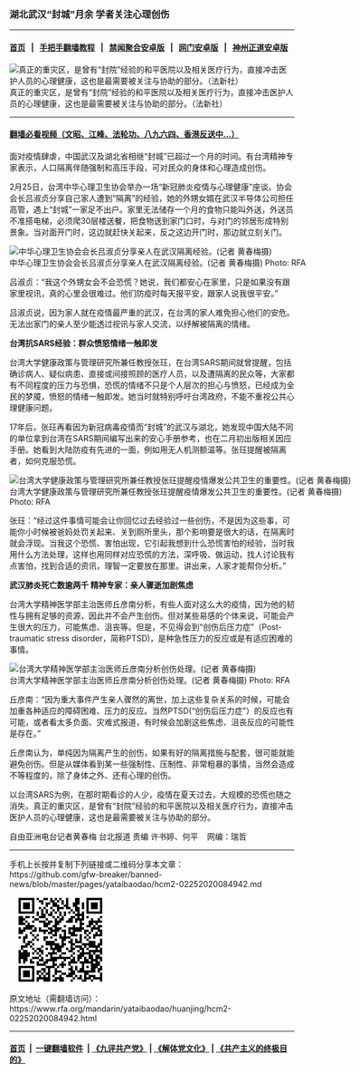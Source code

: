 ### 湖北武汉“封城”月余   学者关注心理创伤
------------------------

#### [首页](https://github.com/gfw-breaker/banned-news/blob/master/README.md) &nbsp;&nbsp;|&nbsp;&nbsp; [手把手翻墙教程](https://github.com/gfw-breaker/guides/wiki) &nbsp;&nbsp;|&nbsp;&nbsp; [禁闻聚合安卓版](https://github.com/gfw-breaker/bn-android) &nbsp;&nbsp;|&nbsp;&nbsp; [网门安卓版](https://github.com/oGate2/oGate) &nbsp;&nbsp;|&nbsp;&nbsp; [神州正道安卓版](https://github.com/SzzdOgate/update) 



<div id="headerimg">
 <img alt="真正的重灾区，是曾有“封院”经验的和平医院以及相关医疗行为，直接冲击医护人员的心理健康，这也是最需要被关注与协助的部分。（法新社）" src="https://www.rfa.org/mandarin/yataibaodao/huanjing/hcm2-02252020084942.html/000_1OZ86I.jpg/@@images/d8731f31-7f70-46bc-8f7a-6e60e766deec.jpeg" title="真正的重灾区，是曾有“封院”经验的和平医院以及相关医疗行为，直接冲击医护人员的心理健康，这也是最需要被关注与协助的部分。（法新社）"/>
 <div id="headerimgcontents">
  <div id="headerimgcaption">
   <span>
    真正的重灾区，是曾有“封院”经验的和平医院以及相关医疗行为，直接冲击医护人员的心理健康，这也是最需要被关注与协助的部分。（法新社）
   </span>
   <!-- zoomattribute -->
  </div>
  <!-- headerimgcaption -->
 </div>
 <!-- headerimagecontents -->
</div>

<hr/>


#### [翻墙必看视频（文昭、江峰、法轮功、八九六四、香港反送中...）](https://github.com/gfw-breaker/banned-news/blob/master/pages/link3.md)

<div id="storytext">
 <div>
  <div class="slot_header">
  </div>
 </div>
 <p>
 </p>
 <p>
  面对疫情肆虐，中国武汉及湖北省相继“封城”已超过一个月的时间。有台湾精神专家表示，人口隔离伴随强制和高压手段，可对民众的身体和心理造成创伤。
 </p>
 <p>
  2月25日，台湾中华心理卫生协会举办一场“新冠肺炎疫情与心理健康”座谈。协会会长吕淑贞分享自己家人遭到“隔离”的经验，她的外甥女婿在武汉半导体公司担任高管，遇上“封城”一家足不出户。家里无法储存一个月的食物只能叫外送，外送员不准搭电梯，必须爬30层楼送餐，把食物送到家门口时，与对门的邻居形成特别景象。当对面开门时，这边就赶快关起来，反之这边开门时，那边就立刻关门。
 </p>
 <p>
 </p>
 <p>
 </p>
 <p>
  <div class="image-inline captioned" style="width:622px;">
   <div style="width:622px;">
    <img alt="中华心理卫生协会会长吕淑贞分享亲人在武汉隔离经验。(记者 黄春梅摄)" src="https://www.rfa.org/mandarin/yataibaodao/huanjing/hcm2-02252020084942.html/54426dd18c9e0225.jpg" title="中华心理卫生协会会长吕淑贞分享亲人在武汉隔离经验。(记者 黄春梅摄)"/>
   </div>
   <div class="image-caption">
    <span style="width:622px;">
     中华心理卫生协会会长吕淑贞分享亲人在武汉隔离经验。(记者 黄春梅摄)
    </span>
    <span class="copyright">
     Photo: RFA
    </span>
   </div>
  </div>
 </p>
 <p>
  吕淑贞：“我这个外甥女会不会恐慌？她说，我们都安心在家里，只是如果没有跟家里视讯，真的心里会很难过。他们防疫时每天报平安，跟家人说我很平安。”
 </p>
 <p>
  吕淑贞说，因为家人就在疫情最严重的武汉，在台湾的家人难免担心他们的安危。无法出家门的亲人至少能透过视讯与家人交流，以纾解被隔离的情绪。
 </p>
 <p>
  <b>
   台湾抗SARS经验：群众愤怒情绪一触即发
  </b>
 </p>
 <p>
  台湾大学健康政策与管理研究所兼任教授张玨，在台湾SARS期间就曾提醒，包括确诊病人、疑似病患、直接或间接照顾的医疗人员，以及遭隔离的民众等，大家都有不同程度的压力与恐惧，恐慌的情绪不只是个人层次的担心与愤怒，已经成为全民的梦魇，愤怒的情绪一触即发。她当时就特别呼吁台湾政府，不能不重视公共心理健康问题。
 </p>
 <p>
  17年后，张玨再看因为新冠病毒疫情而“封城”的武汉与湖北，她发现中国大陆不同的单位拿到台湾在SARS期间编写出来的安心手册参考，也在二月初出版相关因应手册。她看到大陆防疫有先进的一面，例如用无人机测额温等。张玨提醒被隔离者，如何克服恐慌。
 </p>
 <p>
 </p>
 <p>
  <div class="image-inline captioned" style="width:630px;">
   <div style="width:630px;">
    <img alt="台湾大学健康政策与管理研究所兼任教授张玨提醒疫情爆发公共卫生的重要性。(记者 黄春梅摄)" src="https://www.rfa.org/mandarin/yataibaodao/huanjing/hcm2-02252020084942.html/5f3573a80225.jpg" title="台湾大学健康政策与管理研究所兼任教授张玨提醒疫情爆发公共卫生的重要性。(记者 黄春梅摄)"/>
   </div>
   <div class="image-caption">
    <span style="width:630px;">
     台湾大学健康政策与管理研究所兼任教授张玨提醒疫情爆发公共卫生的重要性。(记者 黄春梅摄)
    </span>
    <span class="copyright">
     Photo: RFA
    </span>
   </div>
  </div>
 </p>
 <p>
  张玨：“经过这件事情可能会让你回忆过去经验过一些创伤，不是因为这些事，可能你小时候被爸妈处罚关起来、关到厕所里头，那个影响要是很大的话，在隔离时就会浮现。当我这个恐慌、害怕出现，它引起我想到什么恐慌害怕的经验，当时我用什么方法处理，这样也用同样对应恐慌的方法，深呼吸、做运动，找人讨论我有点害怕，找到合适的资讯，理智一定要放在那里。讲出来，人家才能帮你分析。”
 </p>
 <p>
  <b>
   武汉肺炎死亡数逾两千 精神专家：亲人骤逝加剧焦虑
  </b>
 </p>
 <p>
  台湾大学精神医学部主治医师丘彦南分析，有些人面对这么大的疫情，因为他的韧性与拥有足够的资源，因此并不会产生创伤。但对某些易感的个体来说，可能会产生很大的压力，可能焦虑、沮丧等。但是，不见得会到“创伤后压力症”（Post-traumatic stress disorder，简称PTSD)，是种急性压力的反应或是有适应困难的事情。
 </p>
 <p>
 </p>
 <p>
  <div class="image-inline captioned" style="width:630px;">
   <div style="width:630px;">
    <img alt="台湾大学精神医学部主治医师丘彦南分析创伤处理。(记者 黄春梅摄)" src="https://www.rfa.org/mandarin/yataibaodao/huanjing/hcm2-02252020084942.html/4e185f6553570225.jpg" title="台湾大学精神医学部主治医师丘彦南分析创伤处理。(记者 黄春梅摄)"/>
   </div>
   <div class="image-caption">
    <span style="width:630px;">
     台湾大学精神医学部主治医师丘彦南分析创伤处理。(记者 黄春梅摄)
    </span>
    <span class="copyright">
     Photo: RFA
    </span>
   </div>
  </div>
 </p>
 <p>
  丘彦南：“因为重大事件产生亲人骤然的离世，加上这些复杂关系的时候，可能会加重各种适应的障碍困难、压力的反应。当然PTSD(“创伤后压力症”）的反应也有可能，或者看太多负面、灾难式报道，有时候会加剧这些焦虑、沮丧反应的可能性是存在。”
 </p>
 <p>
  丘彦南认为，单纯因为隔离产生的创伤，如果有好的隔离措施与配套，很可能就能避免创伤。但是从媒体看到某一些强制性、压制性、非常粗暴的事情，当然会造成不等程度的，除了身体之外、还有心理的创伤。
 </p>
 <p>
  以台湾SARS为例，在那时期看诊的人少，疫情在夏天过去，大规模的恐慌也随之消失。真正的重灾区，是曾有“封院”经验的和平医院以及相关医疗行为，直接冲击医护人员的心理健康，这也是最需要被关注与协助的部分。
 </p>
 <p>
 </p>
 <p>
  自由亚洲电台记者黄春梅 台北报道 责编 许书婷、何平    网编：瑞哲
 </p>
</div>

<hr/>
手机上长按并复制下列链接或二维码分享本文章：<br/>
https://github.com/gfw-breaker/banned-news/blob/master/pages/yataibaodao/hcm2-02252020084942.md <br/>
<a href='https://github.com/gfw-breaker/banned-news/blob/master/pages/yataibaodao/hcm2-02252020084942.md'><img src='https://github.com/gfw-breaker/banned-news/blob/master/pages/yataibaodao/hcm2-02252020084942.md.png'/></a> <br/>
原文地址（需翻墙访问）：https://www.rfa.org/mandarin/yataibaodao/huanjing/hcm2-02252020084942.html


------------------------
#### [首页](https://github.com/gfw-breaker/banned-news/blob/master/README.md) &nbsp;|&nbsp; [一键翻墙软件](https://github.com/gfw-breaker/nogfw/blob/master/README.md) &nbsp;| [《九评共产党》](https://github.com/gfw-breaker/9ping.md/blob/master/README.md#九评之一评共产党是什么) | [《解体党文化》](https://github.com/gfw-breaker/jtdwh.md/blob/master/README.md) | [《共产主义的终极目的》](https://github.com/gfw-breaker/gczydzjmd.md/blob/master/README.md)


<img src='http://gfw-breaker.win/banned-news/pages/yataibaodao/hcm2-02252020084942.md' width='0px' height='0px'/>